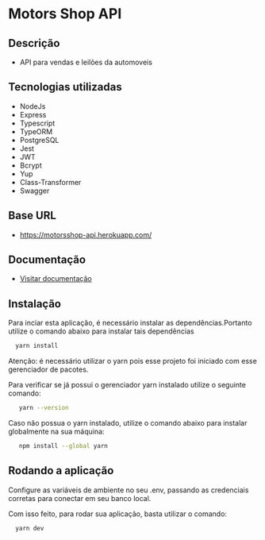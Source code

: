# Motors Shop API

## Descrição
- API para vendas e leilões da automoveis

## Tecnologias utilizadas
- NodeJs
- Express
- Typescript
- TypeORM
- PostgreSQL
- Jest
- JWT
- Bcrypt
- Yup
- Class-Transformer
- Swagger

## Base URL
- https://motorsshop-api.herokuapp.com/

## Documentação
- <a href="https://motorsshop-api.herokuapp.com/doc/" target="_blank">Visitar documentação<a/>

## Instalação

  Para inciar esta aplicação, é necessário instalar as dependências.Portanto utilize o comando abaixo para instalar tais dependências
  
  ```bash
    yarn install
  ```
  Atenção: é necessário utilizar o yarn pois esse projeto foi iniciado com esse gerenciador de pacotes.

  Para verificar se já possui o gerenciador yarn instalado utilize o seguinte comando:
  
```bash
   yarn --version
```
  Caso não possua o yarn instalado, utilize o comando abaixo para instalar globalmente na sua máquina:
  
```bash
   npm install --global yarn
```
## Rodando a aplicação
  
  Configure as variáveis de ambiente no seu .env, passando as credenciais corretas para conectar em seu banco local.
  
  Com isso feito, para rodar sua aplicação, basta utilizar o comando:
  
```bash
  yarn dev 
```

